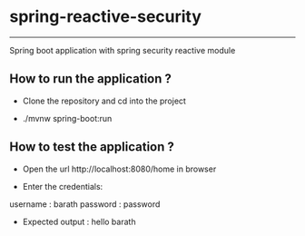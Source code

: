 # spring-reactive-security
-------------------------

Spring boot application with spring security reactive module

## How to run the application ?

* Clone the repository and cd into the project

* ./mvnw spring-boot:run


## How to test the application ?

* Open the url http://localhost:8080/home in browser

* Enter the credentials: 

username : barath
password : password

* Expected output :  hello barath
